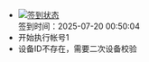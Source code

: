 - [![签到状态](https://github.com/womade/Cloud189-Actions/actions/workflows/main.yml/badge.svg?branch=main)](https://github.com/womade/Cloud189-Actions/actions/workflows/main.yml) <br> 签到时间：2025-07-20 00:50:04
- 开始执行帐号1
- 设备ID不存在，需要二次设备校验

